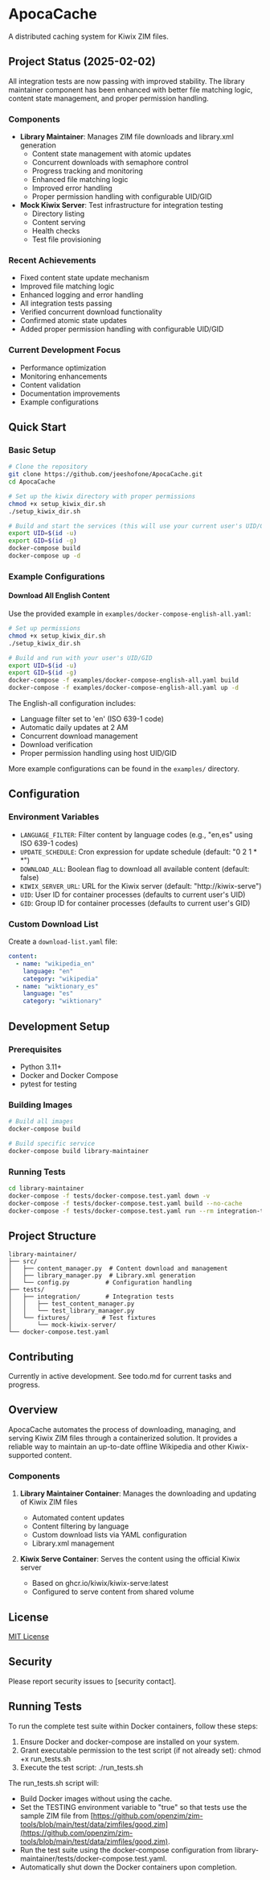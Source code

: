 # ApocaCache

A distributed caching system for Kiwix ZIM files.

## Project Status (2025-02-02)
All integration tests are now passing with improved stability. The library maintainer component has been enhanced with better file matching logic, content state management, and proper permission handling.

### Components
- **Library Maintainer**: Manages ZIM file downloads and library.xml generation
  - Content state management with atomic updates
  - Concurrent downloads with semaphore control
  - Progress tracking and monitoring
  - Enhanced file matching logic
  - Improved error handling
  - Proper permission handling with configurable UID/GID
- **Mock Kiwix Server**: Test infrastructure for integration testing
  - Directory listing
  - Content serving
  - Health checks
  - Test file provisioning

### Recent Achievements
- Fixed content state update mechanism
- Improved file matching logic
- Enhanced logging and error handling
- All integration tests passing
- Verified concurrent download functionality
- Confirmed atomic state updates
- Added proper permission handling with configurable UID/GID

### Current Development Focus
- Performance optimization
- Monitoring enhancements
- Content validation
- Documentation improvements
- Example configurations

## Quick Start

### Basic Setup
```bash
# Clone the repository
git clone https://github.com/jeeshofone/ApocaCache.git
cd ApocaCache

# Set up the kiwix directory with proper permissions
chmod +x setup_kiwix_dir.sh
./setup_kiwix_dir.sh

# Build and start the services (this will use your current user's UID/GID)
export UID=$(id -u)
export GID=$(id -g)
docker-compose build
docker-compose up -d
```

### Example Configurations

#### Download All English Content
Use the provided example in `examples/docker-compose-english-all.yaml`:

```bash
# Set up permissions
chmod +x setup_kiwix_dir.sh
./setup_kiwix_dir.sh

# Build and run with your user's UID/GID
export UID=$(id -u)
export GID=$(id -g)
docker-compose -f examples/docker-compose-english-all.yaml build
docker-compose -f examples/docker-compose-english-all.yaml up -d
```

The English-all configuration includes:
- Language filter set to 'en' (ISO 639-1 code)
- Automatic daily updates at 2 AM
- Concurrent download management
- Download verification
- Proper permission handling using host UID/GID

More example configurations can be found in the `examples/` directory.

## Configuration

### Environment Variables

- `LANGUAGE_FILTER`: Filter content by language codes (e.g., "en,es" using ISO 639-1 codes)
- `UPDATE_SCHEDULE`: Cron expression for update schedule (default: "0 2 1 * *")
- `DOWNLOAD_ALL`: Boolean flag to download all available content (default: false)
- `KIWIX_SERVER_URL`: URL for the Kiwix server (default: "http://kiwix-serve")
- `UID`: User ID for container processes (defaults to current user's UID)
- `GID`: Group ID for container processes (defaults to current user's GID)

### Custom Download List

Create a `download-list.yaml` file:

```yaml
content:
  - name: "wikipedia_en"
    language: "en"
    category: "wikipedia"
  - name: "wiktionary_es"
    language: "es"
    category: "wiktionary"
```

## Development Setup

### Prerequisites
- Python 3.11+
- Docker and Docker Compose
- pytest for testing

### Building Images
```bash
# Build all images
docker-compose build

# Build specific service
docker-compose build library-maintainer
```

### Running Tests
```bash
cd library-maintainer
docker-compose -f tests/docker-compose.test.yaml down -v
docker-compose -f tests/docker-compose.test.yaml build --no-cache
docker-compose -f tests/docker-compose.test.yaml run --rm integration-tests pytest tests/ -v
```

## Project Structure
```
library-maintainer/
├── src/
│   ├── content_manager.py  # Content download and management
│   ├── library_manager.py  # Library.xml generation
│   └── config.py          # Configuration handling
├── tests/
│   ├── integration/       # Integration tests
│   │   ├── test_content_manager.py
│   │   └── test_library_manager.py
│   └── fixtures/         # Test fixtures
│       └── mock-kiwix-server/
└── docker-compose.test.yaml
```

## Contributing
Currently in active development. See todo.md for current tasks and progress.

## Overview

ApocaCache automates the process of downloading, managing, and serving Kiwix ZIM files through a containerized solution. It provides a reliable way to maintain an up-to-date offline Wikipedia and other Kiwix-supported content.

### Components

1. **Library Maintainer Container**: Manages the downloading and updating of Kiwix ZIM files
   - Automated content updates
   - Content filtering by language
   - Custom download lists via YAML configuration
   - Library.xml management

2. **Kiwix Serve Container**: Serves the content using the official Kiwix server
   - Based on ghcr.io/kiwix/kiwix-serve:latest
   - Configured to serve content from shared volume

## License

[MIT License](LICENSE)

## Security

Please report security issues to [security contact].

## Running Tests

To run the complete test suite within Docker containers, follow these steps:

1. Ensure Docker and docker-compose are installed on your system.
2. Grant executable permission to the test script (if not already set):
   chmod +x run_tests.sh
3. Execute the test script:
   ./run_tests.sh

The run_tests.sh script will:
- Build Docker images without using the cache.
- Set the TESTING environment variable to "true" so that tests use the sample ZIM file from [https://github.com/openzim/zim-tools/blob/main/test/data/zimfiles/good.zim](https://github.com/openzim/zim-tools/blob/main/test/data/zimfiles/good.zim).
- Run the test suite using the docker-compose configuration from library-maintainer/tests/docker-compose.test.yaml.
- Automatically shut down the Docker containers upon completion. 